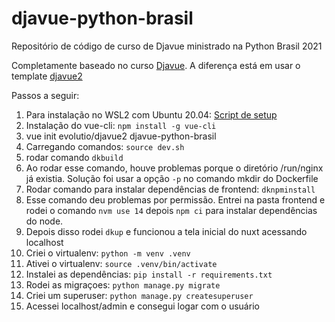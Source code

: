 # djavue-python-brasil
Repositório de código de curso de Djavue ministrado na Python Brasil 2021

Completamente baseado no curso [Djavue](https://evolutio.io/curso/djavue).
A diferença está em usar o template [djavue2](https://github.com/evolutio/djavue2)

Passos a seguir:
1. Para instalação no WSL2 com Ubuntu 20.04: [Script de setup](https://github.com/renzon/computer-init-setups/blob/main/wls2.sh)
1. Instalação do vue-cli: `npm install -g vue-cli`
1. vue init evolutio/djavue2 djavue-python-brasil
1. Carregando comandos: `source dev.sh`
1. rodar comando `dkbuild`
1. Ao rodar esse comando, houve problemas porque o diretório /run/nginx já existia. Solução foi usar a opção `-p` no comando mkdir do Dockerfile
1. Rodar comando para instalar dependências de frontend: `dknpminstall`
1. Esse comando deu problemas por permissão. Entrei na pasta frontend e rodei o comando `nvm use 14` depois `npm ci` para instalar dependências do node.
1. Depois disso rodei `dkup` e funcionou a tela inicial do nuxt acessando localhost
1. Criei o virtualenv: `python -m venv .venv`
1. Ativei o virtualenv: `source .venv/bin/activate`
1. Instalei as dependências: `pip install -r requirements.txt`
1. Rodei as migraçoes: `python manage.py migrate`
1. Criei um superuser: `python manage.py createsuperuser`
1. Acessei localhost/admin e consegui logar com o usuário

